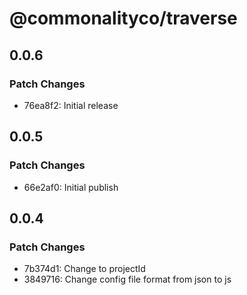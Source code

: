 # @commonalityco/traverse

## 0.0.6

### Patch Changes

- 76ea8f2: Initial release

## 0.0.5

### Patch Changes

- 66e2af0: Initial publish

## 0.0.4

### Patch Changes

- 7b374d1: Change to projectId
- 3849716: Change config file format from json to js
